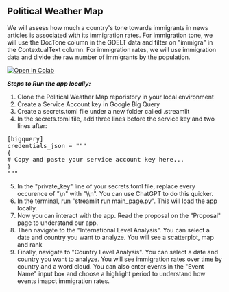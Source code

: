 ## Political Weather Map

We will assess how much a country's tone towards immigrants in news articles is associated with its immigration rates. For immigration tone, we will use the DocTone column in the GDELT data and filter on "immigra" in the ContextualText column. For immigration rates, we will use immigration data and divide the raw number of immigrants by the population.


[![Open in Colab](https://colab.research.google.com/assets/colab-badge.svg)](https://colab.research.google.com/github/advanced-computing/Political_Weather_Map/blob/main/your_notebook.ipynb)


***Steps to Run the app locally:***
1. Clone the Political Weather Map reporistory in your local environment  
2. Create a Service Account key in Google Big Query  
3. Create a secrets.toml file under a new folder called .streamlit
4. In the secrets.toml file, add three lines before the service key and two lines after:
<pre>[bigquery]  
credentials_json = """  
{ 
# Copy and paste your service account key here...    
}  
"""</pre>  
5. In the "private_key" line of your secrets.toml file, replace every occurence of "\n" with "\\\n". You can use ChatGPT to do this quicker.
6. In the terminal, run "streamlit run main_page.py". This will load the app locally.
7. Now you can interact with the app. Read the proposal on the "Proposal" page to understand our app.
8. Then navigate to the "International Level Analysis". You can select a date and country you want to analyze. You will see a scatterplot, map and rank
9. Finally, navigate to "Country Level Analysis". You can select a date and country you want to analyze. You will see immigration rates over time by country and a word cloud. You can also enter events in the "Event Name" input box and choose a highlight period to understand how events imapct immigration rates.
